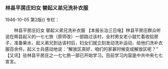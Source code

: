 ### 林县平房庄妇女  替起义弟兄洗补衣服

1946-10-05
第2版()
专栏：

　　林县平房庄妇女
    替起义弟兄洗补衣服
    【本报长治三日电】林县平房庄群众听说在辉县起义的一七七旅（原师改）一部路过该村，全村男女老小就忙着收拾房子，准备柴水，起义弟兄到达该村后，妇女们就立刻发动洗补运动，给他们洗补衣服百余件。起义士兵感动地说：“解放区真好，咱们的家甚时候变成解放区呢？”
    【又讯】驻林县平房庄之一七七旅一部已开始学习。目前学习内容是中共中央七七宣言。
